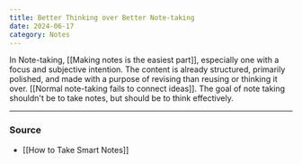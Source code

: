 ```yaml
---
title: Better Thinking over Better Note-taking
date: 2024-06-17
category: Notes
---
```


In Note-taking, [[Making notes is the easiest part]], especially one with a focus and subjective intention. The content is already structured, primarily polished, and made with a purpose of revising than reusing or thinking it over. [[Normal note-taking fails to connect ideas]]. The goal of note taking shouldn't be to take notes, but should be to think effectively.

---
### Source
- [[How to Take Smart Notes]]
